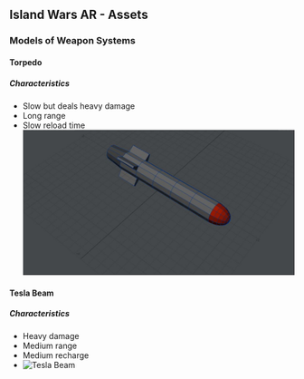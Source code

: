 ## Island Wars AR - Assets
### Models of Weapon Systems
#### Torpedo
##### Characteristics
- Slow but deals heavy damage
- Long range
- Slow reload time
![Torpedo](https://github.com/tibales1/NYU-AR_VR_Captone/blob/main/models/torpedo.JPG)

#### Tesla Beam
##### Characteristics
- Heavy damage
- Medium range
- Medium recharge
- ![Tesla Beam]()
